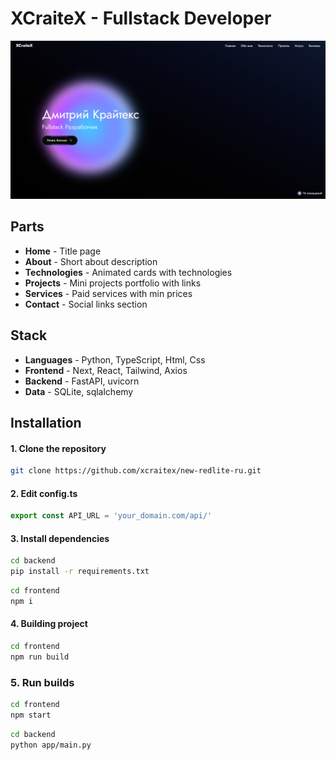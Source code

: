 # XCraiteX - Fullstack Developer 

![image](screen.png)

## Parts
- **Home** - Title page
- **About** - Short about description
- **Technologies** - Animated cards with technologies
- **Projects** - Mini projects portfolio with links
- **Services** - Paid services with min prices
- **Contact** - Social links section

## Stack
- **Languages** - Python, TypeScript, Html, Css
- **Frontend** - Next, React, Tailwind, Axios
- **Backend** - FastAPI, uvicorn
- **Data** - SQLite, sqlalchemy

## Installation
#### 1. Clone the repository
```bash
git clone https://github.com/xcraitex/new-redlite-ru.git
```

#### 2. Edit config.ts
```ts
export const API_URL = 'your_domain.com/api/'
```

#### 3. Install dependencies 
```bash
cd backend
pip install -r requirements.txt
```
```bash
cd frontend
npm i 
```

#### 4. Building project
```bash
cd frontend
npm run build
```

### 5. Run builds
```bash
cd frontend
npm start
```
```bash
cd backend
python app/main.py
```
